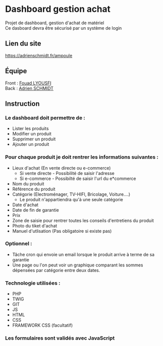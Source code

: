 # Dashboard gestion achat

Projet de dashboard, gestion d'achat de matériel
<br/>
Ce dasboard devra être sécurisé par un système de login

## Lien du site
<https://adrienschmidt.fr/ampoule>

## Équipe

Front : [Fouad LYOUSFI](https://github.com/fouad-git)
<br/>
Back : [Adrien SCHMIDT](https://github.com/Adrien-25)

## Instruction 
### Le dashboard doit permettre de :
* Lister les produits
* Modifier un produit
* Supprimer un produit
* Ajouter un produit

### Pour chaque produit je doit rentrer les informations suivantes :
* Lieux d'achat (En vente directe ou e-commerce)
    * Si vente directe - Possibilité de saisir l'adresse
    * Si e-commerce - Possibilté de saisir l'url du e*commerce
* Nom du produit
* Référence du produit
* Catégorie (Electroménager, TV-HIFI, Bricolage, Voiture....)
    * Le produit n'appartiendra qu'à une seule catégorie
* Date d'achat
* Date de fin de garantie
* Prix
* Zone de saisie pour rentrer toutes les conseils d'entretiens du produit
* Photo du tiket d'achat
* Manuel d'utlisation (Pas obligatoire si existe pas)


### Optionnel :
* Tâche cron qui envoie un email lorsque le produit arrive à terme de sa garantie
* Une page ou l'on peut voir un graphique comparant les sommes dépensées par catégorie entre deux dates.


### Technologie utilisées : 
* PHP
* TWIG
* GIT
* JS
* HTML
* CSS
* FRAMEWORK CSS (facultatif)
### Les formulaires sont validés avec JavaScript



